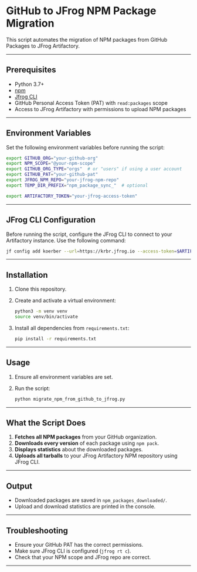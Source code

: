 # GitHub to JFrog NPM Package Migration

This script automates the migration of NPM packages from GitHub Packages to JFrog Artifactory.

---

## Prerequisites

- Python 3.7+
- [npm](https://www.npmjs.com/)
- [Jfrog CLI](https://jfrog.com/getcli/)
- GitHub Personal Access Token (PAT) with `read:packages` scope
- Access to JFrog Artifactory with permissions to upload NPM packages

---

## Environment Variables

Set the following environment variables before running the script:

```sh
export GITHUB_ORG="your-github-org"
export NPM_SCOPE="@your-npm-scope"
export GITHUB_ORG_TYPE="orgs"  # or "users" if using a user account
export GITHUB_PAT="your-github-pat"
export JFROG_NPM_REPO="your-jfrog-npm-repo"
export TEMP_DIR_PREFIX="npm_package_sync_"  # optional

export ARTIFACTORY_TOKEN="your-jfrog-access-token"

```

---

## JFrog CLI Configuration

Before running the script, configure the JFrog CLI to connect to your Artifactory instance. Use the following command:

```sh
jf config add koerber --url=https://krbr.jfrog.io --access-token=$ARTIFACTORY_TOKEN --interactive=false
```

---

## Installation

1. Clone this repository.
2. Create and activate a virtual environment:

   ```sh
   python3 -m venv venv
   source venv/bin/activate
   ```

3. Install all dependencies from `requirements.txt`:

   ```sh
   pip install -r requirements.txt
   ```

---

## Usage

1. Ensure all environment variables are set.
2. Run the script:

   ```sh
   python migrate_npm_from_github_to_jfrog.py
   ```

---

## What the Script Does

1. **Fetches all NPM packages** from your GitHub organization.
2. **Downloads every version** of each package using `npm pack`.
3. **Displays statistics** about the downloaded packages.
4. **Uploads all tarballs** to your JFrog Artifactory NPM repository using JFrog CLI.

---

## Output

- Downloaded packages are saved in `npm_packages_downloaded/`.
- Upload and download statistics are printed in the console.

---

## Troubleshooting

- Ensure your GitHub PAT has the correct permissions.
- Make sure JFrog CLI is configured (`jfrog rt c`).
- Check that your NPM scope and JFrog repo are correct.

---
